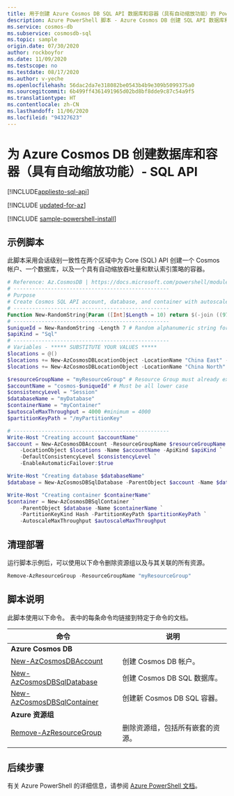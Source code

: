 ```yaml
---
title: 用于创建 Azure Cosmos DB SQL API 数据库和容器（具有自动缩放功能）的 PowerShell 脚本
description: Azure PowerShell 脚本 - Azure Cosmos DB 创建 SQL API 数据库和容器（具有自动缩放功能）
ms.service: cosmos-db
ms.subservice: cosmosdb-sql
ms.topic: sample
origin.date: 07/30/2020
author: rockboyfor
ms.date: 11/09/2020
ms.testscope: no
ms.testdate: 08/17/2020
ms.author: v-yeche
ms.openlocfilehash: 56dac2da7e318082be0543b4b9e309b5099375a0
ms.sourcegitcommit: 6b499ff4361491965d02bd8bf8dde9c87c54a9f5
ms.translationtype: HT
ms.contentlocale: zh-CN
ms.lasthandoff: 11/06/2020
ms.locfileid: "94327623"
---
```

<!--Verified successfully-->
# <a name="create-a-database-and-container-with-autoscale-for-azure-cosmos-db---sql-api"></a>为 Azure Cosmos DB 创建数据库和容器（具有自动缩放功能）- SQL API
[!INCLUDE[appliesto-sql-api](../../../includes/appliesto-sql-api.md)]

[!INCLUDE [updated-for-az](../../../../../includes/updated-for-az.md)]

[!INCLUDE [sample-powershell-install](../../../../../includes/sample-powershell-install-no-ssh.md)]

## <a name="sample-script"></a>示例脚本

此脚本采用会话级别一致性在两个区域中为 Core (SQL) API 创建一个 Cosmos 帐户、一个数据库，以及一个具有自动缩放吞吐量和默认索引策略的容器。

```powershell
# Reference: Az.CosmosDB | https://docs.microsoft.com/powershell/module/az.cosmosdb
# --------------------------------------------------
# Purpose
# Create Cosmos SQL API account, database, and container with autoscale throughput,
# --------------------------------------------------
Function New-RandomString{Param ([Int]$Length = 10) return $(-join ((97..122) + (48..57) | Get-Random -Count $Length | ForEach-Object {[char]$_}))}
# --------------------------------------------------
$uniqueId = New-RandomString -Length 7 # Random alphanumeric string for unique resource names
$apiKind = "Sql"
# --------------------------------------------------
# Variables - ***** SUBSTITUTE YOUR VALUES *****
$locations = @()
$locations += New-AzCosmosDBLocationObject -LocationName "China East" -FailoverPriority 0 -IsZoneRedundant 0
$locations += New-AzCosmosDBLocationObject -LocationName "China North" -FailoverPriority 1 -IsZoneRedundant 0

$resourceGroupName = "myResourceGroup" # Resource Group must already exist
$accountName = "cosmos-$uniqueId" # Must be all lower case
$consistencyLevel = "Session"
$databaseName = "myDatabase"
$containerName = "myContainer"
$autoscaleMaxThroughput = 4000 #minimum = 4000
$partitionKeyPath = "/myPartitionKey"

# --------------------------------------------------
Write-Host "Creating account $accountName"
$account = New-AzCosmosDBAccount -ResourceGroupName $resourceGroupName `
    -LocationObject $locations -Name $accountName -ApiKind $apiKind `
    -DefaultConsistencyLevel $consistencyLevel `
    -EnableAutomaticFailover:$true

Write-Host "Creating database $databaseName"
$database = New-AzCosmosDBSqlDatabase -ParentObject $account -Name $databaseName

Write-Host "Creating container $containerName"
$container = New-AzCosmosDBSqlContainer `
    -ParentObject $database -Name $containerName `
    -PartitionKeyKind Hash -PartitionKeyPath $partitionKeyPath `
    -AutoscaleMaxThroughput $autoscaleMaxThroughput

```

## <a name="clean-up-deployment"></a>清理部署

运行脚本示例后，可以使用以下命令删除资源组以及与其关联的所有资源。

```powershell
Remove-AzResourceGroup -ResourceGroupName "myResourceGroup"
```

## <a name="script-explanation"></a>脚本说明

此脚本使用以下命令。 表中的每条命令均链接到特定于命令的文档。

| 命令 | 说明 |
|---|---|
|**Azure Cosmos DB**| |
| [New-AzCosmosDBAccount](https://docs.microsoft.com/powershell/module/az.cosmosdb/new-azcosmosdbaccount) | 创建 Cosmos DB 帐户。 |
| [New-AzCosmosDBSqlDatabase](https://docs.microsoft.com/powershell/module/az.cosmosdb/new-azcosmosdbsqldatabase) | 创建 Cosmos DB SQL 数据库。 |
| [New-AzCosmosDBSqlContainer](https://docs.microsoft.com/powershell/module/az.cosmosdb/new-azcosmosdbsqlcontainer) | 创建新 Cosmos DB SQL 容器。 |
|**Azure 资源组**| |
| [Remove-AzResourceGroup](https://docs.microsoft.com/powershell/module/az.resources/remove-azresourcegroup) | 删除资源组，包括所有嵌套的资源。 |
|||

## <a name="next-steps"></a>后续步骤

有关 Azure PowerShell 的详细信息，请参阅 [Azure PowerShell 文档](https://docs.microsoft.com/powershell/)。

<!-- Update_Description: update meta properties, wording update, update link -->